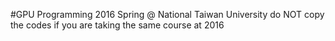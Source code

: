 #GPU Programming 2016 Spring @ National Taiwan University
do NOT copy the codes if you are taking the same course at 2016
